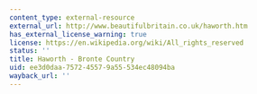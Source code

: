 ```yaml
---
content_type: external-resource
external_url: http://www.beautifulbritain.co.uk/haworth.htm
has_external_license_warning: true
license: https://en.wikipedia.org/wiki/All_rights_reserved
status: ''
title: Haworth - Bronte Country
uid: ee3d0daa-7572-4557-9a55-534ec48094ba
wayback_url: ''
---
```

